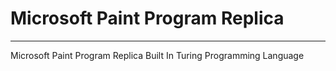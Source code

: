 # Microsoft Paint Program Replica 

- - - -

Microsoft Paint Program Replica Built In Turing Programming Language
